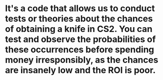 # It's a code that allows us to conduct tests or theories about the chances of obtaining a knife in CS2. You can test and observe the probabilities of these occurrences before spending money irresponsibly, as the chances are insanely low and the ROI is poor.
